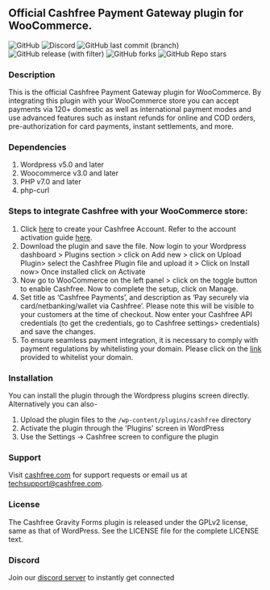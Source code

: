 ## Official Cashfree Payment Gateway plugin for WooCommerce.

![GitHub](https://img.shields.io/github/license/cashfree/cashfree-woocommerce) ![Discord](https://img.shields.io/discord/931125665669972018?label=discord) ![GitHub last commit (branch)](https://img.shields.io/github/last-commit/cashfree/cashfree-woocommerce/master) ![GitHub release (with filter)](https://img.shields.io/github/v/release/cashfree/cashfree-woocommerce?label=latest)  ![GitHub forks](https://img.shields.io/github/forks/cashfree/cashfree-woocommerce) ![GitHub Repo stars](https://img.shields.io/github/stars/cashfree/cashfree-woocommerce)


### Description

This is the official Cashfree Payment Gateway plugin for WooCommerce. By integrating this plugin with your WooCommerce store you can accept payments via 120+ domestic as well as international payment modes and use advanced features such as instant refunds for online and COD orders, pre-authorization for card payments, instant settlements, and more.

### Dependencies

1. Wordpress v5.0 and later
2. Woocommerce v3.0 and later
3. PHP v7.0 and later
4. php-curl

### Steps to integrate Cashfree with your WooCommerce store:

1. Click [here](https://merchant.cashfree.com/merchant/sign-up?utm_source=ecommerce_content_woocommerce&utm_medium=ecommerce_plugin&utm_campaign=woocommerce) to create your Cashfree Account. Refer to the account activation guide [here](https://dev.cashfree.com/get-started).
2. Download the plugin and save the file. Now login to your Wordpress dashboard > Plugins section > click on Add new > click on Upload Plugin> select the Cashfree Plugin file and upload it > Click on Install now> Once installed click on Activate
3. Now go to WooCommerce on the left panel > click on the toggle button to enable Cashfree. Now to complete the setup, click on Manage. 
4. Set title as ‘Cashfree Payments’, and description as ‘Pay securely via card/netbanking/wallet via Cashfree’. Please note this will be visible to your customers at the time of checkout. Now enter your Cashfree API credentials (to get the credentials, go to Cashfree settings> credentials) and save the changes.
5. To ensure seamless payment integration, it is necessary to comply with payment regulations by whitelisting your domain. Please click on the [link](https://docs.cashfree.com/docs/developers-whitelisting) provided to whitelist your domain.

### Installation

You can install the plugin through the Wordpress plugins screen directly. Alternatively you can also-

1. Upload the plugin files to the `/wp-content/plugins/cashfree` directory
2. Activate the plugin through the 'Plugins' screen in WordPress
3. Use the Settings -> Cashfree screen to configure the plugin

### Support

Visit [cashfree.com](https://cashfree.com) for support requests or email us at <techsupport@cashfree.com>.

### License

The Cashfree Gravity Forms plugin is released under the GPLv2 license, same as that
of WordPress. See the LICENSE file for the complete LICENSE text.

### Discord
Join our [discord server](https://discord.gg/Ne8rNACyZn) to instantly get connected
